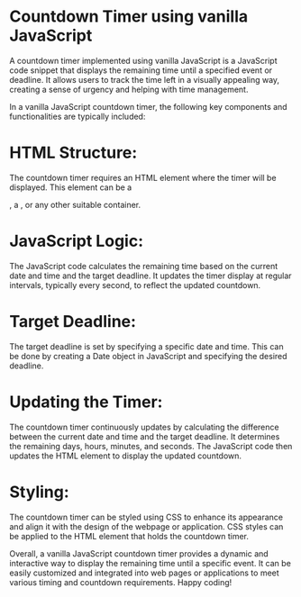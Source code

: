 
# Countdown Timer using vanilla JavaScript

A countdown timer implemented using vanilla JavaScript is a JavaScript code snippet that displays the remaining time until a specified event or deadline. It allows users to track the time left in a visually appealing way, creating a sense of urgency and helping with time management.

In a vanilla JavaScript countdown timer, the following key components and functionalities are typically included:

# HTML Structure: 
The countdown timer requires an HTML element where the timer will be displayed. This element can be a <div>, a <span>, or any other suitable container.

# JavaScript Logic: 
The JavaScript code calculates the remaining time based on the current date and time and the target deadline. It updates the timer display at regular intervals, typically every second, to reflect the updated countdown.

# Target Deadline: 
The target deadline is set by specifying a specific date and time. This can be done by creating a Date object in JavaScript and specifying the desired deadline.

# Updating the Timer: 
The countdown timer continuously updates by calculating the difference between the current date and time and the target deadline. It determines the remaining days, hours, minutes, and seconds. The JavaScript code then updates the HTML element to display the updated countdown.

# Styling:
The countdown timer can be styled using CSS to enhance its appearance and align it with the design of the webpage or application. CSS styles can be applied to the HTML element that holds the countdown timer.

Overall, a vanilla JavaScript countdown timer provides a dynamic and interactive way to display the remaining time until a specific event. It can be easily customized and integrated into web pages or applications to meet various timing and countdown requirements.
Happy coding!
